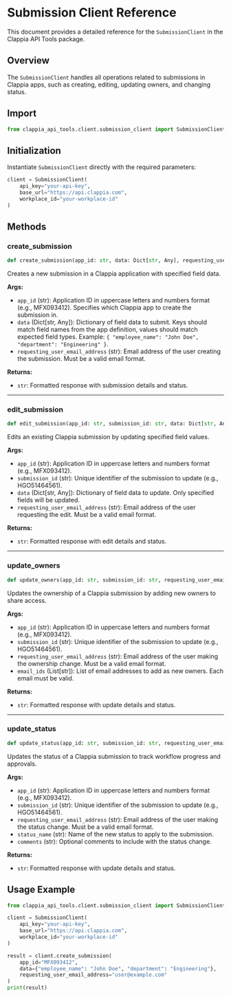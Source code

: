 # Submission Client Reference

This document provides a detailed reference for the `SubmissionClient` in the Clappia API Tools package.

## Overview

The `SubmissionClient` handles all operations related to submissions in Clappia apps, such as creating, editing, updating owners, and changing status.

## Import

```python
from clappia_api_tools.client.submission_client import SubmissionClient
```

## Initialization

Instantiate `SubmissionClient` directly with the required parameters:

```python
client = SubmissionClient(
    api_key="your-api-key",
    base_url="https://api.clappia.com",
    workplace_id="your-workplace-id"
)
```

## Methods

### create_submission

```python
def create_submission(app_id: str, data: Dict[str, Any], requesting_user_email_address: str) -> str
```

Creates a new submission in a Clappia application with specified field data.

**Args:**

-  `app_id` (str): Application ID in uppercase letters and numbers format (e.g., MFX093412). Specifies which Clappia app to create the submission in.
-  `data` (Dict[str, Any]): Dictionary of field data to submit. Keys should match field names from the app definition, values should match expected field types. Example: `{ "employee_name": "John Doe", "department": "Engineering" }`.
-  `requesting_user_email_address` (str): Email address of the user creating the submission. Must be a valid email format.

**Returns:**

-  `str`: Formatted response with submission details and status.

---

### edit_submission

```python
def edit_submission(app_id: str, submission_id: str, data: Dict[str, Any], requesting_user_email_address: str) -> str
```

Edits an existing Clappia submission by updating specified field values.

**Args:**

-  `app_id` (str): Application ID in uppercase letters and numbers format (e.g., MFX093412).
-  `submission_id` (str): Unique identifier of the submission to update (e.g., HGO51464561).
-  `data` (Dict[str, Any]): Dictionary of field data to update. Only specified fields will be updated.
-  `requesting_user_email_address` (str): Email address of the user requesting the edit. Must be a valid email format.

**Returns:**

-  `str`: Formatted response with edit details and status.

---

### update_owners

```python
def update_owners(app_id: str, submission_id: str, requesting_user_email_address: str, email_ids: List[str]) -> str
```

Updates the ownership of a Clappia submission by adding new owners to share access.

**Args:**

-  `app_id` (str): Application ID in uppercase letters and numbers format (e.g., MFX093412).
-  `submission_id` (str): Unique identifier of the submission to update (e.g., HGO51464561).
-  `requesting_user_email_address` (str): Email address of the user making the ownership change. Must be a valid email format.
-  `email_ids` (List[str]): List of email addresses to add as new owners. Each email must be valid.

**Returns:**

-  `str`: Formatted response with update details and status.

---

### update_status

```python
def update_status(app_id: str, submission_id: str, requesting_user_email_address: str, status_name: str, comments: str) -> str
```

Updates the status of a Clappia submission to track workflow progress and approvals.

**Args:**

-  `app_id` (str): Application ID in uppercase letters and numbers format (e.g., MFX093412).
-  `submission_id` (str): Unique identifier of the submission to update (e.g., HGO51464561).
-  `requesting_user_email_address` (str): Email address of the user making the status change. Must be a valid email format.
-  `status_name` (str): Name of the new status to apply to the submission.
-  `comments` (str): Optional comments to include with the status change.

**Returns:**

-  `str`: Formatted response with update details and status.

## Usage Example

```python
from clappia_api_tools.client.submission_client import SubmissionClient

client = SubmissionClient(
    api_key="your-api-key",
    base_url="https://api.clappia.com",
    workplace_id="your-workplace-id"
)

result = client.create_submission(
    app_id="MFX093412",
    data={"employee_name": "John Doe", "department": "Engineering"},
    requesting_user_email_address="user@example.com"
)
print(result)
```
